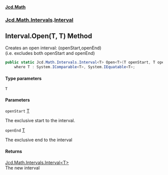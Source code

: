 #### [Jcd.Math](index.md 'index')
### [Jcd.Math.Intervals](Jcd.Math.Intervals.md 'Jcd.Math.Intervals').[Interval](Jcd.Math.Intervals.Interval.md 'Jcd.Math.Intervals.Interval')

## Interval.Open<T>(T, T) Method

Creates an open interval: (openStart,openEnd)  
(i.e. excludes both openStart and openEnd)

```csharp
public static Jcd.Math.Intervals.Interval<T> Open<T>(T openStart, T openEnd)
    where T : System.IComparable<T>, System.IEquatable<T>;
```
#### Type parameters

<a name='Jcd.Math.Intervals.Interval.Open_T_(T,T).T'></a>

`T`
#### Parameters

<a name='Jcd.Math.Intervals.Interval.Open_T_(T,T).openStart'></a>

`openStart` [T](Jcd.Math.Intervals.Interval.Open_T_(T,T).md#Jcd.Math.Intervals.Interval.Open_T_(T,T).T 'Jcd.Math.Intervals.Interval.Open<T>(T, T).T')

The exclusive start to the interval.

<a name='Jcd.Math.Intervals.Interval.Open_T_(T,T).openEnd'></a>

`openEnd` [T](Jcd.Math.Intervals.Interval.Open_T_(T,T).md#Jcd.Math.Intervals.Interval.Open_T_(T,T).T 'Jcd.Math.Intervals.Interval.Open<T>(T, T).T')

The exclusive end to the interval

#### Returns
[Jcd.Math.Intervals.Interval&lt;](Jcd.Math.Intervals.Interval_T_.md 'Jcd.Math.Intervals.Interval<T>')[T](Jcd.Math.Intervals.Interval.Open_T_(T,T).md#Jcd.Math.Intervals.Interval.Open_T_(T,T).T 'Jcd.Math.Intervals.Interval.Open<T>(T, T).T')[&gt;](Jcd.Math.Intervals.Interval_T_.md 'Jcd.Math.Intervals.Interval<T>')  
The new interval